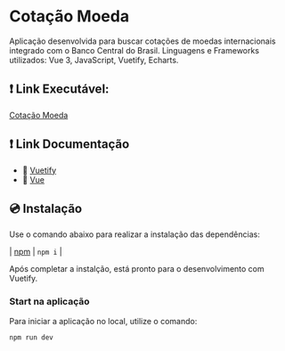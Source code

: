 # Cotação Moeda

Aplicação desenvolvida para buscar cotações de moedas internacionais integrado com o Banco Central do Brasil.
Linguagens e Frameworks utilizados: Vue 3, JavaScript, Vuetify, Echarts.

## ❗️ Link Executável:
[Cotação Moeda](https://cotacao-banco-central.vercel.app/)

## ❗️ Link Documentação

- 📄 [Vuetify](https://vuetifyjs.com/)
- 📄 [Vue](https://vuejs.org/)

## 💿 Instalação

Use o comando abaixo para realizar a instalação das dependências:

| [npm](https://vuetifyjs.com/en/getting-started/installation/)     | `npm i`  |

Após completar a instalção, está pronto para o desenvolvimento com Vuetify.


### Start na aplicação

Para iniciar a aplicação no local, utilize o comando:

```bash
npm run dev
```
